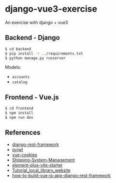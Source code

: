 # django-vue3-exercise
An exercise with django + vue3

## Backend - Django

```bash
$ cd backend
$ pip install -r ../requirements.txt
$ python manage.py runserver
```
Models:
- `accounts`
- `catalog`

## Frontend - Vue.js
```bash
$ cd frontend
$ npm install 
$ npm run dev
```

## References
- [django-rest-framework](https://www.django-rest-framework.org/)
- [pyjwt](https://pyjwt.readthedocs.io/en/stable/)
- [vue-cookies](https://www.npmjs.com/package/vue-cookies)
- [Shipping-System-Management](https://github.com/NgoQuocBao1010/Shipping-System-Management/)
- [element-plus-vite-starter](https://github.com/element-plus/element-plus-vite-starter)
- [Tutorial_local_library_website](https://developer.mozilla.org/en-US/docs/Learn/Server-side/Django/Tutorial_local_library_website)
- [how-to-build-vue-js-app-django-rest-framework](https://blog.logrocket.com/how-to-build-vue-js-app-django-rest-framework/)